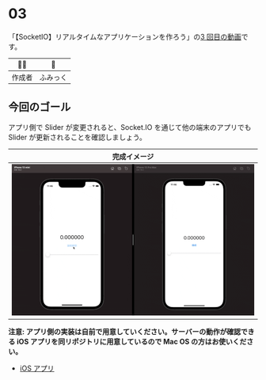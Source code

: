 # 03

「【SocketIO】リアルタイムなアプリケーションを作ろう」の[3 回目の動画]()です。

| :technologist: | :rocket: |
| -------------- | -------- |
| 作成者         | ふみっく |

## 今回のゴール

アプリ側で Slider が変更されると、Socket.IO を通じて他の端末のアプリでも Slider が更新されることを確認しましょう。

| 完成イメージ              |
| ------------------------- |
| ![](../Assets/demo02.gif) |

**注意: アプリ側の実装は自前で用意していください。サーバーの動作が確認できる iOS アプリを同リポジトリに用意しているので Mac OS の方はお使いください。**

- [iOS アプリ](../iOSRealtimeApplication/)
